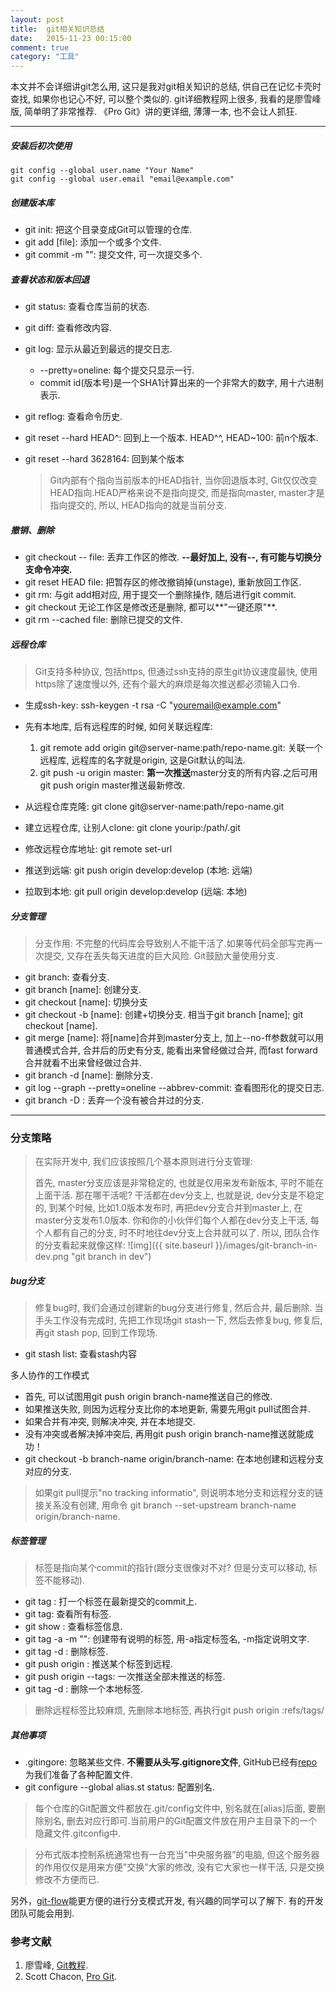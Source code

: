 ```yaml
---
layout: post
title:  git相关知识总结
date:   2015-11-23 00:15:00
comment: true
category: "工具"
---
```


本文并不会详细讲git怎么用, 这只是我对git相关知识的总结, 供自己在记忆卡壳时查找, 如果你也记心不好, 可以整个类似的. git详细教程网上很多, 我看的是廖雪峰版, 简单明了非常推荐. 《Pro Git》讲的更详细, 薄薄一本, 也不会让人抓狂.

---

##### 安装后初次使用

    git config --global user.name "Your Name"
    git config --global user.email "email@example.com"

##### 创建版本库
* git init: 把这个目录变成Git可以管理的仓库.
* git add [file]:  添加一个或多个文件.
* git commit -m "": 提交文件, 可一次提交多个.

##### 查看状态和版本回退
* git status: 查看仓库当前的状态.
* git diff: 查看修改内容.
* git log: 显示从最近到最远的提交日志.
	- \--pretty=oneline: 每个提交只显示一行.
	- commit id(版本号)是一个SHA1计算出来的一个非常大的数字, 用十六进制表示.
* git reflog: 查看命令历史.
* git reset \--hard HEAD^: 回到上一个版本. HEAD^^, HEAD~100: 前n个版本.
* git reset \--hard 3628164: 回到某个版本

	> Git内部有个指向当前版本的HEAD指针, 当你回退版本时, Git仅仅改变HEAD指向.HEAD严格来说不是指向提交, 而是指向master, master才是指向提交的, 所以, HEAD指向的就是当前分支.

##### 撤销、删除
* git checkout \-- file: 丢弃工作区的修改. **\--最好加上, 没有\--, 有可能与切换分支命令冲突.**
* git reset HEAD file: 把暂存区的修改撤销掉(unstage), 重新放回工作区.
* git rm: 与git add相对应, 用于提交一个删除操作, 随后进行git commit.
* git checkout 无论工作区是修改还是删除, 都可以**"一键还原"**.
* git rm \--cached file: 删除已提交的文件.

##### 远程仓库
> Git支持多种协议, 包括https, 但通过ssh支持的原生git协议速度最快, 使用https除了速度慢以外, 还有个最大的麻烦是每次推送都必须输入口令.

* 生成ssh-key: ssh-keygen -t rsa -C "youremail@example.com"
* 先有本地库, 后有远程库的时候, 如何关联远程库:
	1. git remote add origin git@server-name:path/repo-name.git: 关联一个远程库, 远程库的名字就是origin, 这是Git默认的叫法.
	2. git push -u origin master: **第一次推送**master分支的所有内容.之后可用git push origin master推送最新修改.

* 从远程仓库克隆: git clone git@server-name:path/repo-name.git
* 建立远程仓库, 让别人clone: git clone yourip:/path/.git
* 修改远程仓库地址: git remote set-url
* 推送到远端: git push origin develop:develop (本地: 远端)
* 拉取到本地: git pull origin develop:develop (远端: 本地)

##### 分支管理
> 分支作用: 不完整的代码库会导致别人不能干活了.如果等代码全部写完再一次提交, 又存在丢失每天进度的巨大风险. Git鼓励大量使用分支.

* git branch: 查看分支.
* git branch [name]: 创建分支.
* git checkout [name]: 切换分支
* git checkout -b [name]: 创建+切换分支. 相当于git branch [name]; git checkout [name].
* git merge [name]: 将[name]合并到master分支上, 加上\--no-ff参数就可以用普通模式合并, 合并后的历史有分支, 能看出来曾经做过合并, 而fast forward合并就看不出来曾经做过合并.
* git branch -d [name]: 删除分支.
* git log \--graph \--pretty=oneline \--abbrev-commit: 查看图形化的提交日志.
* git branch -D <name>: 丢弃一个没有被合并过的分支.

---

### 分支策略
> 在实际开发中, 我们应该按照几个基本原则进行分支管理:
>
> 首先, master分支应该是非常稳定的, 也就是仅用来发布新版本, 平时不能在上面干活. 那在哪干活呢? 干活都在dev分支上, 也就是说, dev分支是不稳定的, 到某个时候, 比如1.0版本发布时, 再把dev分支合并到master上, 在master分支发布1.0版本.
你和你的小伙伴们每个人都在dev分支上干活, 每个人都有自己的分支, 时不时地往dev分支上合并就可以了. 所以, 团队合作的分支看起来就像这样:
![img]({{ site.baseurl }}/images/git-branch-in-dev.png "git branch in dev")

##### bug分支
> 修复bug时, 我们会通过创建新的bug分支进行修复, 然后合并, 最后删除. 当手头工作没有完成时, 先把工作现场git stash一下, 然后去修复bug, 修复后, 再git stash pop, 回到工作现场.

* git stash list: 查看stash内容

多人协作的工作模式

- 首先, 可以试图用git push origin branch-name推送自己的修改.
- 如果推送失败, 则因为远程分支比你的本地更新, 需要先用git pull试图合并.
- 如果合并有冲突, 则解决冲突, 并在本地提交.
- 没有冲突或者解决掉冲突后, 再用git push origin branch-name推送就能成功！
- git checkout -b branch-name origin/branch-name: 在本地创建和远程分支对应的分支.

> 如果git pull提示"no tracking informatio", 则说明本地分支和远程分支的链接关系没有创建, 用命令 git branch \--set-upstream branch-name origin/branch-name.

##### 标签管理
> 标签是指向某个commit的指针(跟分支很像对不对? 但是分支可以移动, 标签不能移动).

* git tag <name>: 打一个标签在最新提交的commit上.
* git tag: 查看所有标签.
* git show <tagname>: 查看标签信息.
* git tag -a <name> -m "": 创建带有说明的标签, 用-a指定标签名, -m指定说明文字.
* git tag -d <name>: 删除标签.
* git push origin <tagname>: 推送某个标签到远程.
* git push origin \--tags: 一次推送全部未推送的标签.
* git tag -d <tagname>: 删除一个本地标签.

> 删除远程标签比较麻烦, 先删除本地标签, 再执行git push origin :refs/tags/<tagname>

##### 其他事项
* .gitingore: 忽略某些文件. **不需要从头写.gitignore文件**, GitHub已经有[repo](https://github.com/github/gitignore) 为我们准备了各种配置文件.
* git configure \--global alias.st status: 配置别名.

> 每个仓库的Git配置文件都放在.git/config文件中, 别名就在[alias]后面, 要删除别名, 删去对应行即可.当前用户的Git配置文件放在用户主目录下的一个隐藏文件.gitconfig中.

> 分布式版本控制系统通常也有一台充当"中央服务器”的电脑, 但这个服务器的作用仅仅是用来方便"交换”大家的修改, 没有它大家也一样干活, 只是交换修改不方便而已.

另外，[git-flow](http://danielkummer.github.io/git-flow-cheatsheet/index.zh_CN.html#release)能更方便的进行分支模式开发, 有兴趣的同学可以了解下. 有的开发团队可能会用到.

### 参考文献
1. 廖雪峰, [Git教程](http://www.liaoxuefeng.com/wiki/0013739516305929606dd18361248578c67b8067c8c017b000).
2. Scott Chacon, [Pro Git](http://book.douban.com/subject/3420144/).
